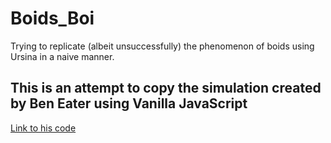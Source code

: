 # Boids_Boi
Trying to replicate (albeit unsuccessfully) the phenomenon of boids using Ursina in a naive manner.

## This is an attempt to copy the simulation created by Ben Eater using Vanilla JavaScript

[Link to his code](https://github.com/beneater/boids)
